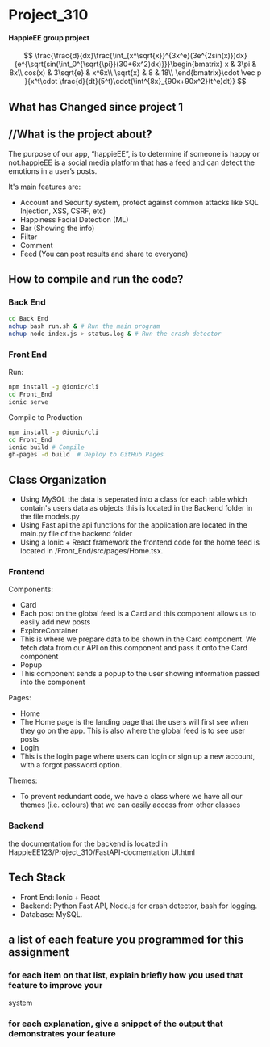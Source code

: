 # Project_310
#### HappieEE group project ####
$$
\frac{\frac{d}{dx}\frac{\int_{x^\sqrt{x}}^{3x^e}(3e^{2sin(x)})dx}{e^{\sqrt{sin(\int_0^{\sqrt{\pi}}(30+6x^2)dx)}}}\begin{bmatrix}
x & 3\pi & 8x\\
cos(x) & 3\sqrt{e} & x^6x\\
\sqrt{x} & 8 & 18\\
\end{bmatrix}\cdot \vec p }{x^t\cdot \frac{d}{dt}(5^t)\cdot(\int^{8x}_{90x+90x^2}(t^e)dt)}
$$

## What has Changed since project 1

## //What is the project about? ###
The purpose of our app, “happieEE”, is to determine if someone is happy or not.happieEE is a social media platform 
that has a feed and can detect the emotions in a user’s posts.

It's main features are:
  * Account and Security system, protect against common attacks like SQL Injection, XSS, CSRF, etc)
  * Happiness Facial Detection (ML)
  * Bar (Showing the info)
  * Filter 
  * Comment 
  * Feed (You can post results and share to everyone)


## How to compile and run the code?
### Back End
```bash
cd Back_End
nohup bash run.sh & # Run the main program
nohup node index.js > status.log & # Run the crash detector
```

### Front End
Run:
```bash
npm install -g @ionic/cli
cd Front_End
ionic serve
```

Compile to Production 
```bash
npm install -g @ionic/cli
cd Front_End
ionic build # Compile
gh-pages -d build  # Deploy to GitHub Pages
```
## Class Organization
- Using MySQL the data is seperated into a class for each table which contain's users data as objects
  this is located in the Backend folder in the file models.py
- Using Fast api the api functions for the application are located in the main.py file of the backend folder
- Using a Ionic + React framework the frontend code for the home feed is located in /Front_End/src/pages/Home.tsx.

### Frontend
Components:
 - Card
  - Each post on the global feed is a Card and this component allows us to easily add new posts  
 - ExploreContainer
  - This is where we prepare data to be shown in the Card component. We fetch data from our API on this component and pass it onto the Card component
 - Popup
  - This component sends a popup to the user showing information passed into the component

Pages:
 - Home
  - The Home page is the landing page that the users will first see when they go on the app. This is also where the global feed is to see user posts
 - Login
  - This is the login page where users can login or sign up a new account, with a forgot password option. 

Themes:
 - To prevent redundant code, we have a class where we have all our themes (i.e. colours) that we can easily access from other classes

### Backend
the documentation for the backend is located in HappieEE123/Project_310/FastAPI-docmentation UI.html


## Tech Stack
- Front End: Ionic + React 
- Backend: Python Fast API, Node.js for crash detector, bash for logging.
- Database: MySQL.


## a list of each feature you programmed for this assignment
### for each item on that list, explain briefly how you used that feature to improve your
system
### for each explanation, give a snippet of the output that demonstrates your feature
